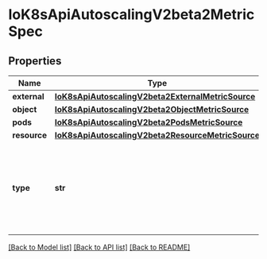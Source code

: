# IoK8sApiAutoscalingV2beta2MetricSpec

## Properties
Name | Type | Description | Notes
------------ | ------------- | ------------- | -------------
**external** | [**IoK8sApiAutoscalingV2beta2ExternalMetricSource**](IoK8sApiAutoscalingV2beta2ExternalMetricSource.md) |  | [optional] 
**object** | [**IoK8sApiAutoscalingV2beta2ObjectMetricSource**](IoK8sApiAutoscalingV2beta2ObjectMetricSource.md) |  | [optional] 
**pods** | [**IoK8sApiAutoscalingV2beta2PodsMetricSource**](IoK8sApiAutoscalingV2beta2PodsMetricSource.md) |  | [optional] 
**resource** | [**IoK8sApiAutoscalingV2beta2ResourceMetricSource**](IoK8sApiAutoscalingV2beta2ResourceMetricSource.md) |  | [optional] 
**type** | **str** | type is the type of metric source.  It should be one of \&quot;Object\&quot;, \&quot;Pods\&quot; or \&quot;Resource\&quot;, each mapping to a matching field in the object. | 

[[Back to Model list]](../README.md#documentation-for-models) [[Back to API list]](../README.md#documentation-for-api-endpoints) [[Back to README]](../README.md)

